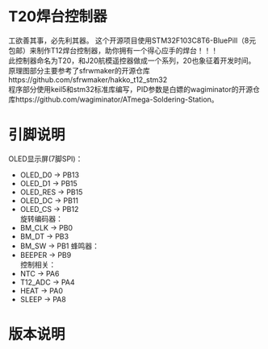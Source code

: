 # T20焊台控制器
工欲善其事，必先利其器。
这个开源项目使用STM32F103C8T6-BluePill（8元包邮）来制作T12焊台控制器，助你拥有一个得心应手的焊台！！！<br>
此控制器命名为T20，和J20航模遥控器做成一个系列，20也象征着开发时间。<br>
原理图部分主要参考了sfrwmaker的开源仓库https://github.com/sfrwmaker/hakko_t12_stm32<br>
程序部分使用keil5和stm32标准库编写，PID参数是白嫖的wagiminator的开源仓库https://github.com/wagiminator/ATmega-Soldering-Station。<br>
# 引脚说明
OLED显示屏(7脚SPI)：<br>
- OLED_D0  -> PB13
- OLED_D1	 -> PB15
- OLED_RES -> PB15
- OLED_DC -> PB11
- OLED_CS -> PB12<br>
旋转编码器：<br>
- BM_CLK -> PB0
- BM_DT  -> PB3
- BM_SW  -> PB1
蜂鸣器：<br>
- BEEPER -> PB9<br>
控制相关：<br>
- NTC 	  -> PA6
- T12_ADC -> PA4
- HEAT 	  -> PA0
- SLEEP 	-> PA8
# 版本说明
